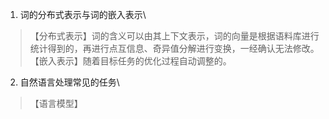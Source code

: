 1. 词的分布式表示与词的嵌入表示\
>【分布式表示】词的含义可以由其上下文表示，词的向量是根据语料库进行统计得到的，再进行点互信息、奇异值分解进行变换，一经确认无法修改。
>【嵌入表示】随着目标任务的优化过程自动调整的。
2. 自然语言处理常见的任务\
> 【语言模型】
